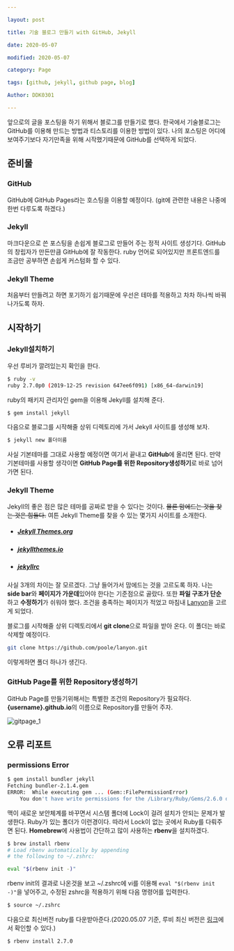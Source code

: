 ```yaml
---

layout: post

title: 기술 블로그 만들기 with GitHub, Jekyll

date: 2020-05-07

modified: 2020-05-07

category: Page

tags: [github, jekyll, github page, blog]

Author: DDK0301

---
```


앞으로의 글을 포스팅을 하기 위해서 블로그를 만들기로 했다. 한국에서 기술블로그는 GitHub를 이용해 만드는 방법과 티스토리를 이용한 방법이 있다. 나의 포스팅은 어디에 보여주기보다 자기만족을 위해 시작했기때문에 GitHub를 선택하게 되었다.

## 준비물

### GitHub

GitHub에 GitHub Pages라는 호스팅을 이용할 예정이다. (git에 관련한 내용은 나중에 한번 다루도록 하겠다.)

### Jekyll

마크다운으로 쓴 포스팅을 손쉽게 블로그로 만들어 주는 정적 사이트 생성기다. GitHub의 창립자가 만든만큼 GitHub에 잘 작동한다. ruby 언어로 되어있지만 프론트엔드를 조금만 공부하면 손쉽게 커스텀화 할 수 있다.

### Jekyll Theme

처음부터 만들려고 하면 포기하기 쉽기때문에 우선은 테마를 적용하고 차차 하나씩 바꿔 나가도록 하자.



## 시작하기

### Jekyll설치하기

우선 루비가 깔려있는지 확인을 한다.

```bash
$ ruby -v
ruby 2.7.0p0 (2019-12-25 revision 647ee6f091) [x86_64-darwin19]
```

ruby의 패키지 관리자인 gem을 이용해 Jekyll를 설치해 준다.

```bash
$ gem install jekyll
```

다음으로 블로그를 시작해줄 상위 디렉토리에 가서 Jekyll 사이트를 생성해 보자.

```bash
$ jekyll new 폴더이름
```

사실 기본테마를 그대로 사용할 예정이면 여기서 끝내고 **GitHub**에 올리면 된다. 만약 기본테마를 사용할 생각이면 **GitHub Page를 위한 Repository생성하기**로 바로 넘어가면 된다.

### Jekyll Theme

Jekyll의 좋은 점은 많은 테마를 공짜로 받을 수 있다는 것이다. ~~물론 맘에드는 것을 찾는 것은 힘들다.~~ 여튼 Jekyll Theme를 찾을 수 있는 몇가지 사이트를 소개한다.

- ##### [Jekyll Themes.org](http://jekyllthemes.org/)

- ##### [jekyllthemes.io](https://jekyllthemes.io/free)

- ##### [jekyllrc](http://themes.jekyllrc.org/)

사실 3개의 차이는 잘 모르겠다. 그냥 들어가서 맘에드는 것을 고르도록 하자. 나는 **side bar**와 **페이지가 가운데**있어야 한다는 기준점으로 골랐다. 또한 **파일 구조가 단순**하고 **수정하기**가 쉬워야 했다. 조건을 충족하는 페이지가 적었고 마침내 [Lanyon](https://lanyon.getpoole.com/)을 고르게 되었다. 

블로그를 시작해줄 상위 디렉토리에서 **git clone**으로 파일을 받아 온다. 이 폴더는 바로 삭제할 예정이다.

```bash
git clone https://github.com/poole/lanyon.git
```

이렇게하면 폴더 하나가 생긴다. 

### GitHub Page를 위한 Repository생성하기

GitHub Page를 만들기위해서는 특별한 조건의 Repository가 필요하다. **{username}.github.io**의 이름으로 Repository를 만들어 주자.

![gitpage_1](https://drive.google.com/file/d/1dhjJGr9KNNFUZk2zk-13dOToAIwHtbPj/view?usp=sharing)



## 오류 리포트

### permissions Error 

```bash
$ gem install bundler jekyll
Fetching bundler-2.1.4.gem
ERROR:  While executing gem ... (Gem::FilePermissionError)
    You don't have write permissions for the /Library/Ruby/Gems/2.6.0 directory.
```

맥이 새로운 보안체계를 바꾸면서 시스템 폴더에 Lock이 걸려 설치가 안되는 문제가 발생한다. Ruby가 있는 폴더가 이런경이다. 따라서 Lock이 없는 곳에서 Ruby를 다뤄주면 된다. **Homebrew**에 사용법이 간단하고 많이 사용하는 **rbenv**을 설치하겠다.

```bash
$ brew install rbenv
# Load rbenv automatically by appending
# the following to ~/.zshrc:

eval "$(rbenv init -)"
```

rbenv init의 결과로 나온것을 보고 ~/.zshrc에 vi를 이용해 `eval "$(rbenv init -)"`을 넣어주고, 수정된 zshrc을 적용하기 위해 다음 명령어를 입력한다.

```bash
$ source ~/.zshrc
```

다음으로 최신버전 ruby를 다운받아준다.(2020.05.07 기준, 루비 최신 버전은 [링크](https://www.ruby-lang.org/ko/)에서 확인할 수 있다.)

```bash
$ rbenv install 2.7.0
```

















